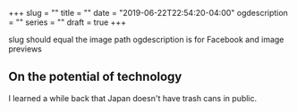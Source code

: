 +++
slug = ""
title = ""
date = "2019-06-22T22:54:20-04:00"
ogdescription = ""
series = ""
draft = true
+++

slug should equal the image path 
ogdescription is for Facebook and image previews
 
## On the potential of technology

I learned a while back that Japan doesn't have trash cans in public. 

